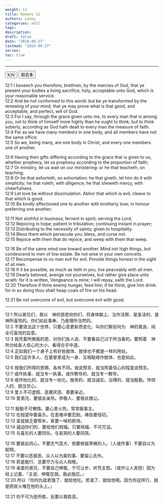 ```yaml
---
weight: 12
title: Romans 12
authors: Lenny
categories: null
tags: 
description: 
draft: false
date: "2024-09-27"
lastmod: "2024-09-27"
series:
toc: true
---
```



<!--more-->
---


<!-- Tab links -->
<div class="tab">
  <button class="tablinks active" onclick="tablabel(event, 'english')">KJV</button>
  <button class="tablinks" onclick="tablabel(event, 'chinese')">和合本</button>

</div>

<!-- Tab content -->
<div id="english" class="tabcontent" style="display:block">

12:1 I beseech you therefore, brethren, by the mercies of God, that ye present your bodies a living sacrifice, holy, acceptable unto God, which is your reasonable service.  
12:2 And be not conformed to this world: but be ye transformed by the renewing of your mind, that ye may prove what is that good, and acceptable, and perfect, will of God.  
12:3 For I say, through the grace given unto me, to every man that is among you, not to think of himself more highly than he ought to think; but to think soberly, according as God hath dealt to every man the measure of faith.  
12:4 For as we have many members in one body, and all members have not the same office:  
12:5 So we, being many, are one body in Christ, and every one members one of another.  

12:6 Having then gifts differing according to the grace that is given to us, whether prophecy, let us prophesy according to the proportion of faith;  
12:7 Or ministry, let us wait on our ministering: or he that teacheth, on teaching;  
12:8 Or he that exhorteth, on exhortation: he that giveth, let him do it with simplicity; he that ruleth, with diligence; he that sheweth mercy, with cheerfulness.  
12:9 Let love be without dissimulation. Abhor that which is evil; cleave to that which is good.  
12:10 Be kindly affectioned one to another with brotherly love; in honour preferring one another;  

12:11 Not slothful in business; fervent in spirit; serving the Lord;  
12:12 Rejoicing in hope; patient in tribulation; continuing instant in prayer;  
12:13 Distributing to the necessity of saints; given to hospitality.  
12:14 Bless them which persecute you: bless, and curse not.  
12:15 Rejoice with them that do rejoice, and weep with them that weep.  

12:16 Be of the same mind one toward another. Mind not high things, but condescend to men of low estate. Be not wise in your own conceits.  
12:17 Recompense to no man evil for evil. Provide things honest in the sight of all men.  
12:18 If it be possible, as much as lieth in you, live peaceably with all men.  
12:19 Dearly beloved, avenge not yourselves, but rather give place unto wrath: for it is written, Vengeance is mine; I will repay, saith the Lord.  
12:20 Therefore if thine enemy hunger, feed him; if he thirst, give him drink: for in so doing thou shalt heap coals of fire on his head.  

12:21 Be not overcome of evil, but overcome evil with good.  
</div>

---
<div id="chinese" class="tabcontent">

12:1 所以弟兄们、我以　神的慈悲劝你们、将身体献上、当作活祭、是圣洁的、是　神所喜悦的。你们如此事奉、乃是理所当然的。  
12:2 不要效法这个世界。只要心意更新而变化、叫你们察验何为　神的善良、纯全可喜悦的旨意。  
12:3 我凭着所赐我的恩、对你们各人说、不要看自己过于所当看的。要照着　神所分给各人信心的大小、看得合乎中道。  
12:4 正如我们一个身子上有好些肢体、肢体也不都是一样的用处。  
12:5 我们这许多人、在基督里成为一身、互相联络作肢体、也是如此。  

12:6 按我们所得的恩赐、各有不同。或说预言、就当照着信心的程度说预言。  
12:7 或作执事、就当专一执事。或作教导的、就当专一教导。  
12:8 或作劝化的、就当专一劝化。施舍的、就当诚实。治理的、就当殷勤。怜悯人的、就当甘心。  
12:9 爱人不可虚假、恶要厌恶、善要亲近。  
12:10 爱弟兄、要彼此亲热。恭敬人、要彼此推让。  

12:11 殷勤不可懒惰。要心里火热。常常服事主。  
12:12 在指望中要喜乐。在患难中要忍耐。祷告要恒切。  
12:13 圣徒缺乏要帮补。客要一味的款待。  
12:14 逼迫你们的、要给他们祝福。只要祝福、不可咒诅。  
12:15 与喜乐的人要同乐。与哀哭的人要同哭。  

12:16 要彼此同心。不要志气高大、倒要俯就卑微的人。〔人或作事〕不要自以为聪明。  
12:17 不要以恶报恶、众人以为美的事、要留心去作。  
12:18 若是能行、总要尽力与众人和睦。  
12:19 亲爱的弟兄、不要自己伸冤、宁可让步、听凭主怒。〔或作让人发怒〕因为经上记着、『主说、伸冤在我。我必报应。』  
12:20 所以『你的仇敌若饿了、就给他吃。若渴了、就给他喝。因为你这样行、就是把炭火堆在他的头上。』  

12:21 你不可为恶所胜、反要以善胜恶。  
</div>

